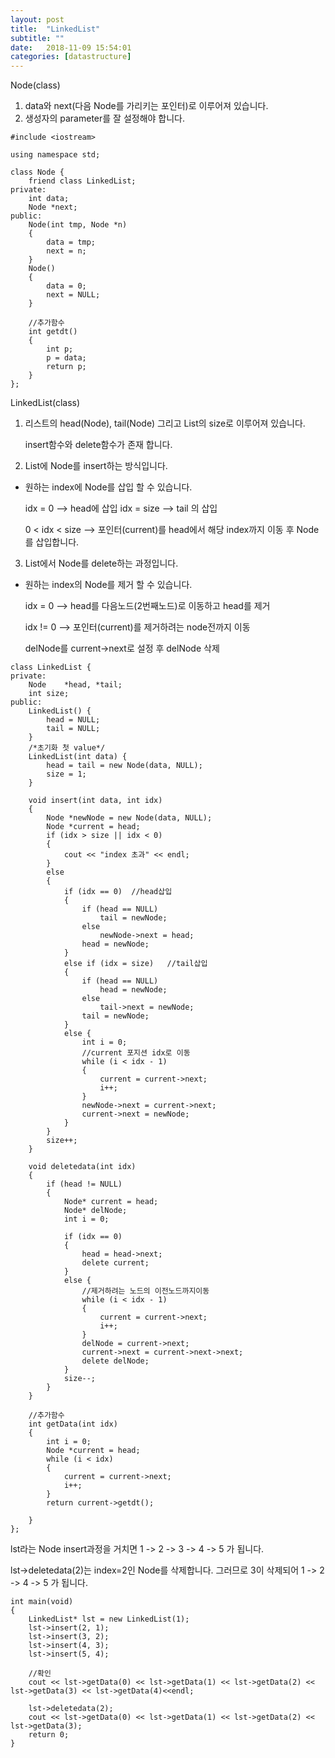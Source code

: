 ```yaml
---
layout: post
title:  "LinkedList"
subtitle: ""
date:   2018-11-09 15:54:01
categories: [datastructure]
---
```


Node(class)

1. data와 next(다음 Node를 가리키는 포인터)로 이루어져 있습니다.
2. 생성자의 parameter를 잘 설정해야 합니다.

~~~
#include <iostream>

using namespace std;

class Node {
	friend class LinkedList;
private:
	int	data;
	Node *next;
public:
	Node(int tmp, Node *n)
	{
		data = tmp;
		next = n;
	}
	Node()
	{
		data = 0;
		next = NULL;
	}
	
	//추가함수
	int getdt()
	{
		int p;
		p = data;
		return p;
	}
};
~~~

LinkedList(class)

1. 리스트의 head(Node), tail(Node) 그리고 List의 size로 이루어져 있습니다.

   insert함수와 delete함수가 존재 합니다.
   

2. List에 Node를 insert하는 방식입니다.
 
 - 원하는 index에 Node를 삽입 할 수 있습니다.
 
   idx = 0 --> head에 삽입   idx = size --> tail 의 삽입
   
   0 < idx < size --> 포인터(current)를 head에서 해당 index까지 이동 후 Node를 삽입합니다.
   

3. List에서 Node를 delete하는 과정입니다.

 - 원하는 index의 Node를 제거 할 수 있습니다.
 
   idx = 0 --> head를 다음노드(2번째노드)로 이동하고 head를 제거
   
   idx != 0 --> 포인터(current)를 제거하려는 node전까지 이동
				
	  delNode를 current->next로 설정 후 delNode 삭제

~~~
class LinkedList {
private:
	Node	*head, *tail;
	int size;
public:
	LinkedList() {
		head = NULL;
		tail = NULL;
	}
	/*초기화 첫 value*/
	LinkedList(int data) {
		head = tail = new Node(data, NULL);
		size = 1;
	}
	
	void insert(int data, int idx)
	{
		Node *newNode = new Node(data, NULL);
		Node *current = head;
		if (idx > size || idx < 0)
		{
			cout << "index 초과" << endl;
		}
		else
		{
			if (idx == 0)  //head삽입
			{
				if (head == NULL)
					tail = newNode;
				else
					newNode->next = head;
				head = newNode;
			}
			else if (idx = size)   //tail삽입
			{
				if (head == NULL)
					head = newNode;
				else
					tail->next = newNode;
				tail = newNode;
			}
			else {
				int i = 0;
				//current 포지션 idx로 이동
				while (i < idx - 1)
				{
					current = current->next;
					i++;
				}
				newNode->next = current->next;
				current->next = newNode;
			}
		}
		size++;
	}
	
	void deletedata(int idx)
	{
		if (head != NULL)
		{
			Node* current = head;
			Node* delNode;
			int i = 0;
			
			if (idx == 0)
			{
				head = head->next;
				delete current;
			}
			else {  
				//제거하려는 노드의 이전노드까지이동
				while (i < idx - 1)
				{
					current = current->next;
					i++;
				}
				delNode = current->next;
				current->next = current->next->next;
				delete delNode;
			}
			size--;
		}
	}
	
	//추가함수
	int getData(int idx)
	{
		int i = 0;
		Node *current = head;
		while (i < idx)
		{
			current = current->next;
			i++;
		}
		return current->getdt();

	}
};
~~~



lst라는 Node insert과정을 거치면 1 -> 2 -> 3 -> 4 -> 5 가 됩니다.

lst->deletedata(2)는 index=2인 Node를 삭제합니다. 그러므로 3이 삭제되어 1 -> 2 -> 4 -> 5 가 됩니다.


~~~
int main(void)
{
	LinkedList* lst = new LinkedList(1);
	lst->insert(2, 1);
	lst->insert(3, 2);
	lst->insert(4, 3);
	lst->insert(5, 4);
	
	//확인
	cout << lst->getData(0) << lst->getData(1) << lst->getData(2) << lst->getData(3) << lst->getData(4)<<endl;

	lst->deletedata(2);
	cout << lst->getData(0) << lst->getData(1) << lst->getData(2) << lst->getData(3);
	return 0;
}
~~~
